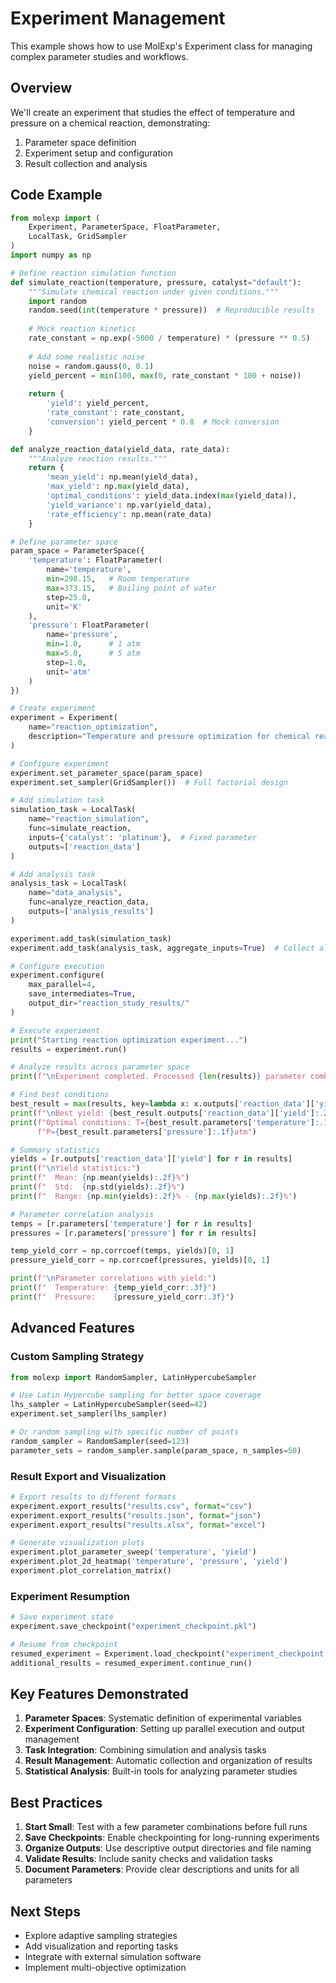 # Experiment Management

This example shows how to use MolExp's Experiment class for managing complex parameter studies and workflows.

## Overview

We'll create an experiment that studies the effect of temperature and pressure on a chemical reaction, demonstrating:
1. Parameter space definition
2. Experiment setup and configuration
3. Result collection and analysis

## Code Example

```python
from molexp import (
    Experiment, ParameterSpace, FloatParameter, 
    LocalTask, GridSampler
)
import numpy as np

# Define reaction simulation function
def simulate_reaction(temperature, pressure, catalyst="default"):
    """Simulate chemical reaction under given conditions."""
    import random
    random.seed(int(temperature * pressure))  # Reproducible results
    
    # Mock reaction kinetics
    rate_constant = np.exp(-5000 / temperature) * (pressure ** 0.5)
    
    # Add some realistic noise
    noise = random.gauss(0, 0.1)
    yield_percent = min(100, max(0, rate_constant * 100 + noise))
    
    return {
        'yield': yield_percent,
        'rate_constant': rate_constant,
        'conversion': yield_percent * 0.8  # Mock conversion
    }

def analyze_reaction_data(yield_data, rate_data):
    """Analyze reaction results."""
    return {
        'mean_yield': np.mean(yield_data),
        'max_yield': np.max(yield_data),
        'optimal_conditions': yield_data.index(max(yield_data)),
        'yield_variance': np.var(yield_data),
        'rate_efficiency': np.mean(rate_data)
    }

# Define parameter space
param_space = ParameterSpace({
    'temperature': FloatParameter(
        name='temperature',
        min=298.15,   # Room temperature
        max=373.15,   # Boiling point of water
        step=25.0,
        unit='K'
    ),
    'pressure': FloatParameter(
        name='pressure', 
        min=1.0,      # 1 atm
        max=5.0,      # 5 atm
        step=1.0,
        unit='atm'
    )
})

# Create experiment
experiment = Experiment(
    name="reaction_optimization",
    description="Temperature and pressure optimization for chemical reaction"
)

# Configure experiment
experiment.set_parameter_space(param_space)
experiment.set_sampler(GridSampler())  # Full factorial design

# Add simulation task
simulation_task = LocalTask(
    name="reaction_simulation",
    func=simulate_reaction,
    inputs={'catalyst': 'platinum'},  # Fixed parameter
    outputs=['reaction_data']
)

# Add analysis task  
analysis_task = LocalTask(
    name="data_analysis",
    func=analyze_reaction_data,
    outputs=['analysis_results']
)

experiment.add_task(simulation_task)
experiment.add_task(analysis_task, aggregate_inputs=True)  # Collect all simulation data

# Configure execution
experiment.configure(
    max_parallel=4,
    save_intermediates=True,
    output_dir="reaction_study_results/"
)

# Execute experiment
print("Starting reaction optimization experiment...")
results = experiment.run()

# Analyze results across parameter space
print(f"\nExperiment completed. Processed {len(results)} parameter combinations.")

# Find best conditions
best_result = max(results, key=lambda x: x.outputs['reaction_data']['yield'])
print(f"\nBest yield: {best_result.outputs['reaction_data']['yield']:.2f}%")
print(f"Optimal conditions: T={best_result.parameters['temperature']:.1f}K, "
      f"P={best_result.parameters['pressure']:.1f}atm")

# Summary statistics
yields = [r.outputs['reaction_data']['yield'] for r in results]
print(f"\nYield statistics:")
print(f"  Mean: {np.mean(yields):.2f}%")
print(f"  Std:  {np.std(yields):.2f}%")
print(f"  Range: {np.min(yields):.2f}% - {np.max(yields):.2f}%")

# Parameter correlation analysis
temps = [r.parameters['temperature'] for r in results]
pressures = [r.parameters['pressure'] for r in results]

temp_yield_corr = np.corrcoef(temps, yields)[0, 1]
pressure_yield_corr = np.corrcoef(pressures, yields)[0, 1]

print(f"\nParameter correlations with yield:")
print(f"  Temperature: {temp_yield_corr:.3f}")
print(f"  Pressure:    {pressure_yield_corr:.3f}")
```

## Advanced Features

### Custom Sampling Strategy

```python
from molexp import RandomSampler, LatinHypercubeSampler

# Use Latin Hypercube sampling for better space coverage
lhs_sampler = LatinHypercubeSampler(seed=42)
experiment.set_sampler(lhs_sampler)

# Or random sampling with specific number of points
random_sampler = RandomSampler(seed=123)
parameter_sets = random_sampler.sample(param_space, n_samples=50)
```

### Result Export and Visualization

```python
# Export results to different formats
experiment.export_results("results.csv", format="csv")
experiment.export_results("results.json", format="json") 
experiment.export_results("results.xlsx", format="excel")

# Generate visualization plots
experiment.plot_parameter_sweep('temperature', 'yield')
experiment.plot_2d_heatmap('temperature', 'pressure', 'yield')
experiment.plot_correlation_matrix()
```

### Experiment Resumption

```python
# Save experiment state
experiment.save_checkpoint("experiment_checkpoint.pkl")

# Resume from checkpoint
resumed_experiment = Experiment.load_checkpoint("experiment_checkpoint.pkl")
additional_results = resumed_experiment.continue_run()
```

## Key Features Demonstrated

1. **Parameter Spaces**: Systematic definition of experimental variables
2. **Experiment Configuration**: Setting up parallel execution and output management
3. **Task Integration**: Combining simulation and analysis tasks
4. **Result Management**: Automatic collection and organization of results
5. **Statistical Analysis**: Built-in tools for analyzing parameter studies

## Best Practices

1. **Start Small**: Test with a few parameter combinations before full runs
2. **Save Checkpoints**: Enable checkpointing for long-running experiments
3. **Organize Outputs**: Use descriptive output directories and file naming
4. **Validate Results**: Include sanity checks and validation tasks
5. **Document Parameters**: Provide clear descriptions and units for all parameters

## Next Steps

- Explore adaptive sampling strategies
- Add visualization and reporting tasks
- Integrate with external simulation software
- Implement multi-objective optimization
